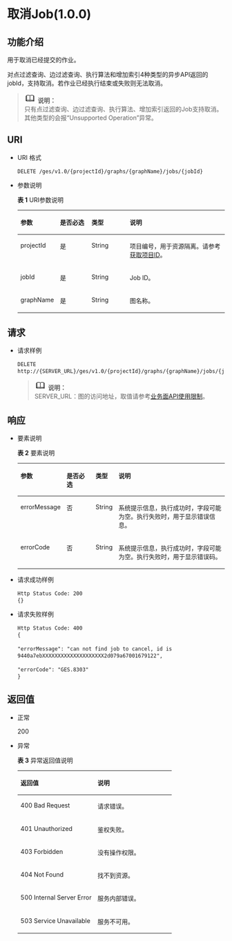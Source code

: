 # 取消Job\(1.0.0\)<a name="ges_03_0038"></a>

## 功能介绍<a name="section57431131202011"></a>

用于取消已经提交的作业。

对点过滤查询、边过滤查询、执行算法和增加索引4种类型的异步API返回的jobId，支持取消。若作业已经执行结束或失败则无法取消。

>![](public_sys-resources/icon-note.gif) **说明：**   
>只有点过滤查询、边过滤查询、执行算法、增加索引返回的Job支持取消。其他类型的会报“Unsupported Operation”异常。  

## URI<a name="section56494056202011"></a>

-   URI 格式

    ```
    DELETE /ges/v1.0/{projectId}/graphs/{graphName}/jobs/{jobId}
    ```

-   参数说明

    **表 1**  URI参数说明

    <a name="table66283993202424"></a>
    <table><thead align="left"><tr id="row59205483202424"><th class="cellrowborder" valign="top" width="16.71%" id="mcps1.2.5.1.1"><p id="p59805966202438"><a name="p59805966202438"></a><a name="p59805966202438"></a>参数</p>
    </th>
    <th class="cellrowborder" valign="top" width="15.629999999999999%" id="mcps1.2.5.1.2"><p id="p12445038202438"><a name="p12445038202438"></a><a name="p12445038202438"></a>是否必选</p>
    </th>
    <th class="cellrowborder" valign="top" width="18.78%" id="mcps1.2.5.1.3"><p id="p1415130202438"><a name="p1415130202438"></a><a name="p1415130202438"></a>类型</p>
    </th>
    <th class="cellrowborder" valign="top" width="48.88%" id="mcps1.2.5.1.4"><p id="p47516731202438"><a name="p47516731202438"></a><a name="p47516731202438"></a>说明</p>
    </th>
    </tr>
    </thead>
    <tbody><tr id="row20271122202424"><td class="cellrowborder" valign="top" width="16.71%" headers="mcps1.2.5.1.1 "><p id="p36605179202438"><a name="p36605179202438"></a><a name="p36605179202438"></a>projectId</p>
    </td>
    <td class="cellrowborder" valign="top" width="15.629999999999999%" headers="mcps1.2.5.1.2 "><p id="p12229546202438"><a name="p12229546202438"></a><a name="p12229546202438"></a>是</p>
    </td>
    <td class="cellrowborder" valign="top" width="18.78%" headers="mcps1.2.5.1.3 "><p id="p51069165202438"><a name="p51069165202438"></a><a name="p51069165202438"></a>String</p>
    </td>
    <td class="cellrowborder" valign="top" width="48.88%" headers="mcps1.2.5.1.4 "><p id="p51708449194548"><a name="p51708449194548"></a><a name="p51708449194548"></a>项目编号，用于资源隔离。请参考<a href="获取项目ID.md">获取项目ID</a>。</p>
    </td>
    </tr>
    <tr id="row11419839202424"><td class="cellrowborder" valign="top" width="16.71%" headers="mcps1.2.5.1.1 "><p id="p46355420202438"><a name="p46355420202438"></a><a name="p46355420202438"></a>jobId</p>
    </td>
    <td class="cellrowborder" valign="top" width="15.629999999999999%" headers="mcps1.2.5.1.2 "><p id="p63801554202438"><a name="p63801554202438"></a><a name="p63801554202438"></a>是</p>
    </td>
    <td class="cellrowborder" valign="top" width="18.78%" headers="mcps1.2.5.1.3 "><p id="p543392202438"><a name="p543392202438"></a><a name="p543392202438"></a>String</p>
    </td>
    <td class="cellrowborder" valign="top" width="48.88%" headers="mcps1.2.5.1.4 "><p id="p44014831202438"><a name="p44014831202438"></a><a name="p44014831202438"></a>Job ID。</p>
    </td>
    </tr>
    <tr id="row33038495115"><td class="cellrowborder" valign="top" width="16.71%" headers="mcps1.2.5.1.1 "><p id="p204402484117"><a name="p204402484117"></a><a name="p204402484117"></a>graphName</p>
    </td>
    <td class="cellrowborder" valign="top" width="15.629999999999999%" headers="mcps1.2.5.1.2 "><p id="p16442124819110"><a name="p16442124819110"></a><a name="p16442124819110"></a>是</p>
    </td>
    <td class="cellrowborder" valign="top" width="18.78%" headers="mcps1.2.5.1.3 "><p id="p1644484812118"><a name="p1644484812118"></a><a name="p1644484812118"></a>String</p>
    </td>
    <td class="cellrowborder" valign="top" width="48.88%" headers="mcps1.2.5.1.4 "><p id="p1444614482118"><a name="p1444614482118"></a><a name="p1444614482118"></a>图名称。</p>
    </td>
    </tr>
    </tbody>
    </table>


## 请求<a name="section62446078202011"></a>

-   请求样例

    ```
    DELETE http://{SERVER_URL}/ges/v1.0/{projectId}/graphs/{graphName}/jobs/{jobId}
    ```

    >![](public_sys-resources/icon-note.gif) **说明：**   
    >SERVER\_URL：图的访问地址，取值请参考[业务面API使用限制](业务面API使用限制.md)。  


## 响应<a name="section14834278202011"></a>

-   要素说明

    **表 2**  要素说明

    <a name="table9618153202456"></a>
    <table><thead align="left"><tr id="row19256001202456"><th class="cellrowborder" valign="top" width="14.2%" id="mcps1.2.5.1.1"><p id="p4115707020258"><a name="p4115707020258"></a><a name="p4115707020258"></a>参数</p>
    </th>
    <th class="cellrowborder" valign="top" width="15.45%" id="mcps1.2.5.1.2"><p id="p4538840820258"><a name="p4538840820258"></a><a name="p4538840820258"></a>是否必选</p>
    </th>
    <th class="cellrowborder" valign="top" width="9.790000000000001%" id="mcps1.2.5.1.3"><p id="p5258245920258"><a name="p5258245920258"></a><a name="p5258245920258"></a>类型</p>
    </th>
    <th class="cellrowborder" valign="top" width="60.56%" id="mcps1.2.5.1.4"><p id="p3132076620258"><a name="p3132076620258"></a><a name="p3132076620258"></a>说明</p>
    </th>
    </tr>
    </thead>
    <tbody><tr id="row65005079202456"><td class="cellrowborder" valign="top" width="14.2%" headers="mcps1.2.5.1.1 "><p id="p820509320258"><a name="p820509320258"></a><a name="p820509320258"></a>errorMessage</p>
    </td>
    <td class="cellrowborder" valign="top" width="15.45%" headers="mcps1.2.5.1.2 "><p id="p6063279320258"><a name="p6063279320258"></a><a name="p6063279320258"></a>否</p>
    </td>
    <td class="cellrowborder" valign="top" width="9.790000000000001%" headers="mcps1.2.5.1.3 "><p id="p1230923020258"><a name="p1230923020258"></a><a name="p1230923020258"></a>String</p>
    </td>
    <td class="cellrowborder" valign="top" width="60.56%" headers="mcps1.2.5.1.4 "><p id="p5752359620258"><a name="p5752359620258"></a><a name="p5752359620258"></a>系统提示信息，执行成功时，字段可能为空。执行失败时，用于显示错误信息。</p>
    </td>
    </tr>
    <tr id="row12849645202456"><td class="cellrowborder" valign="top" width="14.2%" headers="mcps1.2.5.1.1 "><p id="p5877047420258"><a name="p5877047420258"></a><a name="p5877047420258"></a>errorCode</p>
    </td>
    <td class="cellrowborder" valign="top" width="15.45%" headers="mcps1.2.5.1.2 "><p id="p6278797220258"><a name="p6278797220258"></a><a name="p6278797220258"></a>否</p>
    </td>
    <td class="cellrowborder" valign="top" width="9.790000000000001%" headers="mcps1.2.5.1.3 "><p id="p5266096220258"><a name="p5266096220258"></a><a name="p5266096220258"></a>String</p>
    </td>
    <td class="cellrowborder" valign="top" width="60.56%" headers="mcps1.2.5.1.4 "><p id="p3767953320258"><a name="p3767953320258"></a><a name="p3767953320258"></a>系统提示信息，执行成功时，字段可能为空。执行失败时，用于显示错误码。</p>
    </td>
    </tr>
    </tbody>
    </table>


-   请求成功样例

    ```
    Http Status Code: 200
    {}
    ```

-   请求失败样例

    ```
    Http Status Code: 400
    {
     
    "errorMessage": "can not find job to cancel, id is 9440a7ebXXXXXXXXXXXXXXXXXXXX2d079a67001679122",
     
    "errorCode": "GES.8303"
    }
    ```


## 返回值<a name="section3824743202011"></a>

-   正常

    200

-   异常

    **表 3**  异常返回值说明

    <a name="table7140218185450"></a>
    <table><thead align="left"><tr id="row1329614185450"><th class="cellrowborder" valign="top" width="50%" id="mcps1.2.3.1.1"><p id="p3495986518551"><a name="p3495986518551"></a><a name="p3495986518551"></a>返回值</p>
    </th>
    <th class="cellrowborder" valign="top" width="50%" id="mcps1.2.3.1.2"><p id="p1317678318551"><a name="p1317678318551"></a><a name="p1317678318551"></a>说明</p>
    </th>
    </tr>
    </thead>
    <tbody><tr id="row22356742185450"><td class="cellrowborder" valign="top" width="50%" headers="mcps1.2.3.1.1 "><p id="p1665962118551"><a name="p1665962118551"></a><a name="p1665962118551"></a>400 Bad Request</p>
    </td>
    <td class="cellrowborder" valign="top" width="50%" headers="mcps1.2.3.1.2 "><p id="p725208518551"><a name="p725208518551"></a><a name="p725208518551"></a>请求错误。</p>
    </td>
    </tr>
    <tr id="row44828867185450"><td class="cellrowborder" valign="top" width="50%" headers="mcps1.2.3.1.1 "><p id="p5227908718551"><a name="p5227908718551"></a><a name="p5227908718551"></a>401 Unauthorized</p>
    </td>
    <td class="cellrowborder" valign="top" width="50%" headers="mcps1.2.3.1.2 "><p id="p674761518551"><a name="p674761518551"></a><a name="p674761518551"></a>鉴权失败。</p>
    </td>
    </tr>
    <tr id="row57737827185450"><td class="cellrowborder" valign="top" width="50%" headers="mcps1.2.3.1.1 "><p id="p2006437818551"><a name="p2006437818551"></a><a name="p2006437818551"></a>403 Forbidden</p>
    </td>
    <td class="cellrowborder" valign="top" width="50%" headers="mcps1.2.3.1.2 "><p id="p1460190818551"><a name="p1460190818551"></a><a name="p1460190818551"></a>没有操作权限。</p>
    </td>
    </tr>
    <tr id="row29364829185450"><td class="cellrowborder" valign="top" width="50%" headers="mcps1.2.3.1.1 "><p id="p4159095618551"><a name="p4159095618551"></a><a name="p4159095618551"></a>404 Not Found</p>
    </td>
    <td class="cellrowborder" valign="top" width="50%" headers="mcps1.2.3.1.2 "><p id="p1342429918551"><a name="p1342429918551"></a><a name="p1342429918551"></a>找不到资源。</p>
    </td>
    </tr>
    <tr id="row4978157185450"><td class="cellrowborder" valign="top" width="50%" headers="mcps1.2.3.1.1 "><p id="p5552901118551"><a name="p5552901118551"></a><a name="p5552901118551"></a>500 Internal Server Error</p>
    </td>
    <td class="cellrowborder" valign="top" width="50%" headers="mcps1.2.3.1.2 "><p id="p155603218551"><a name="p155603218551"></a><a name="p155603218551"></a>服务内部错误。</p>
    </td>
    </tr>
    <tr id="row18376792185450"><td class="cellrowborder" valign="top" width="50%" headers="mcps1.2.3.1.1 "><p id="p6060569918551"><a name="p6060569918551"></a><a name="p6060569918551"></a>503 Service Unavailable</p>
    </td>
    <td class="cellrowborder" valign="top" width="50%" headers="mcps1.2.3.1.2 "><p id="p1011455218551"><a name="p1011455218551"></a><a name="p1011455218551"></a>服务不可用。</p>
    </td>
    </tr>
    </tbody>
    </table>


